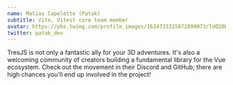 ```yaml
---
name: Matias Capeletto (Patak)
subtitle: Vite, Vitest core team member
avatar: https://pbs.twimg.com/profile_images/1614733315872899073/ldO20BPk_400x400.jpg
twitter: patak_dev
---
```


TresJS is not only a fantastic ally for your 3D adventures. It's also a welcoming community of creators building a fundamental library for the Vue ecosystem. Check out the movement in their Discord and GitHub; there are high chances you'll end up involved in the project!
